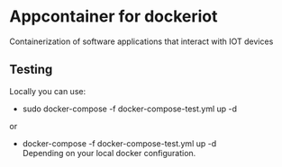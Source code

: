 # Appcontainer for dockeriot 

Containerization of software applications that interact with IOT devices

## Testing

Locally you can use: 

* sudo docker-compose -f docker-compose-test.yml  up -d

or 

* docker-compose -f docker-compose-test.yml  up -d  
Depending on your local docker configuration. 
